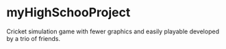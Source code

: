 # myHighSchooProject
Cricket simulation game with fewer graphics and easily playable developed by a trio of friends.
